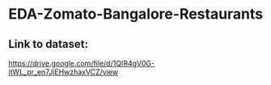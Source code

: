 # EDA-Zomato-Bangalore-Restaurants

## Link to dataset:
https://drive.google.com/file/d/1QIR4gV0G-jtWL_pr_en7JjEHwzhaxVCZ/view
